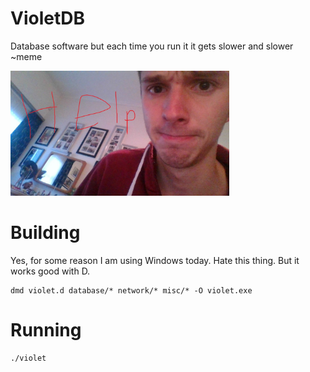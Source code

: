 # VioletDB

Database software but each time you run it it gets slower and slower  ~meme

<img src="img.jpg" width=350 height=200>

# Building

Yes, for some reason I am using Windows today. Hate this thing. But it works good with D.

````
dmd violet.d database/* network/* misc/* -O violet.exe
````

# Running

````
./violet
````
